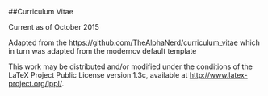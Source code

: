 ##Curriculum Vitae

Current as of October 2015

Adapted from the https://github.com/TheAlphaNerd/curriculum_vitae which in turn was adapted from the moderncv default template

This work may be distributed and/or modified under the
conditions of the LaTeX Project Public License version 1.3c,
available at http://www.latex-project.org/lppl/.
